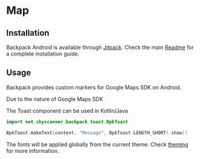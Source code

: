 # Map

## Installation

Backpack Android is available through [Jitpack](https://jitpack.io/#Skyscanner/backpack-android). Check the main [Readme](https://github.com/skyscanner/backpack-android#installation) for a complete installation guide.

## Usage

Backpack provides custom markers for Google Maps SDK on Android.

Due to the nature of Google Maps SDK

The Toast component can be used in Kotlin/Java

```Kotlin
import net.skyscanner.backpack.toast.BpkToast

BpkToast.makeText(context, "Message", BpkToast.LENGTH_SHORT).show()
```

The fonts will be applied globally from the current theme. Check [theming](https://github.com/Skyscanner/backpack-android/blob/master/docs/THEMING.md) for more information.
